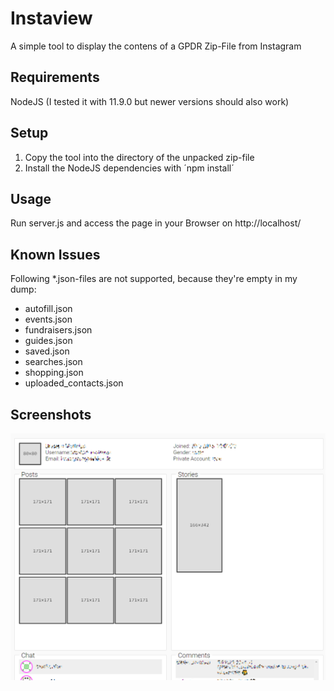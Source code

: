 # Instaview
A simple tool to display the contens of a GPDR Zip-File from Instagram

## Requirements
NodeJS (I tested it with 11.9.0 but newer versions should also work)

## Setup
1. Copy the tool into the directory of the unpacked zip-file
2. Install the NodeJS dependencies with ´npm install´

## Usage
Run server.js and access the page in your Browser on http://localhost/

## Known Issues
Following *.json-files are not supported, because they're empty in my dump:
- autofill.json
- events.json
- fundraisers.json
- guides.json
- saved.json
- searches.json
- shopping.json
- uploaded_contacts.json

## Screenshots
![Screenshot](/img/screenshot.png)
